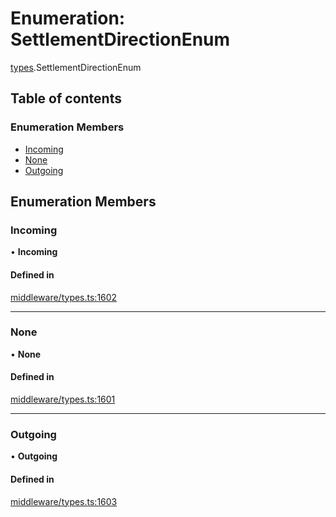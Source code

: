 # Enumeration: SettlementDirectionEnum

[types](../wiki/types).SettlementDirectionEnum

## Table of contents

### Enumeration Members

- [Incoming](../wiki/types.SettlementDirectionEnum#incoming)
- [None](../wiki/types.SettlementDirectionEnum#none)
- [Outgoing](../wiki/types.SettlementDirectionEnum#outgoing)

## Enumeration Members

### Incoming

• **Incoming**

#### Defined in

[middleware/types.ts:1602](https://github.com/PolymathNetwork/polymesh-sdk/blob/c6fe1be3/src/middleware/types.ts#L1602)

___

### None

• **None**

#### Defined in

[middleware/types.ts:1601](https://github.com/PolymathNetwork/polymesh-sdk/blob/c6fe1be3/src/middleware/types.ts#L1601)

___

### Outgoing

• **Outgoing**

#### Defined in

[middleware/types.ts:1603](https://github.com/PolymathNetwork/polymesh-sdk/blob/c6fe1be3/src/middleware/types.ts#L1603)
